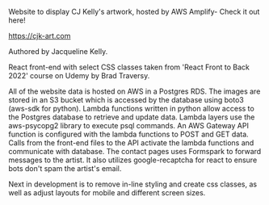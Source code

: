 Website to display CJ Kelly's artwork, hosted by AWS Amplify- Check it out here!

https://cjk-art.com

Authored by Jacqueline Kelly.

React front-end with select CSS classes taken from 'React Front to Back 2022' course on Udemy by Brad Traversy. 

All of the website data is hosted on AWS in a Postgres RDS. The images are stored in an S3 bucket which is accessed by the database using boto3 (aws-sdk for python). Lambda functions written in python allow access to the Postgres database to retrieve and update data. Lambda layers use the aws-psycopg2 library to execute psql commands. An AWS Gateway API function is configured with the lambda functions to POST and GET data. Calls from the front-end files to the API activate the lambda functions and communicate with database. The contact pages uses Formspark to forward messages to the artist. It also utilizes google-recaptcha for react to ensure bots don't spam the artist's email.

Next in development is to remove in-line styling and create css classes, as well as adjust layouts for mobile and different screen sizes.
